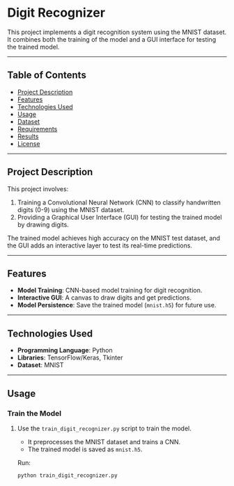 # Digit Recognizer

This project implements a digit recognition system using the MNIST dataset. It combines both the training of the model and a GUI interface for testing the trained model.

---

## Table of Contents
- [Project Description](#project-description)
- [Features](#features)
- [Technologies Used](#technologies-used)
- [Usage](#usage)
- [Dataset](#dataset)
- [Requirements](#requirements)
- [Results](#results)
- [License](#license)

---

## Project Description
This project involves:
1. Training a Convolutional Neural Network (CNN) to classify handwritten digits (0-9) using the MNIST dataset.
2. Providing a Graphical User Interface (GUI) for testing the trained model by drawing digits.

The trained model achieves high accuracy on the MNIST test dataset, and the GUI adds an interactive layer to test its real-time predictions.

---

## Features
- **Model Training**: CNN-based model training for digit recognition.
- **Interactive GUI**: A canvas to draw digits and get predictions.
- **Model Persistence**: Save the trained model (`mnist.h5`) for future use.

---

## Technologies Used
- **Programming Language**: Python
- **Libraries**: TensorFlow/Keras, Tkinter
- **Dataset**: MNIST

---

## Usage

### Train the Model
1. Use the `train_digit_recognizer.py` script to train the model.
   - It preprocesses the MNIST dataset and trains a CNN.
   - The trained model is saved as `mnist.h5`.

   Run:
   ```bash
   python train_digit_recognizer.py
